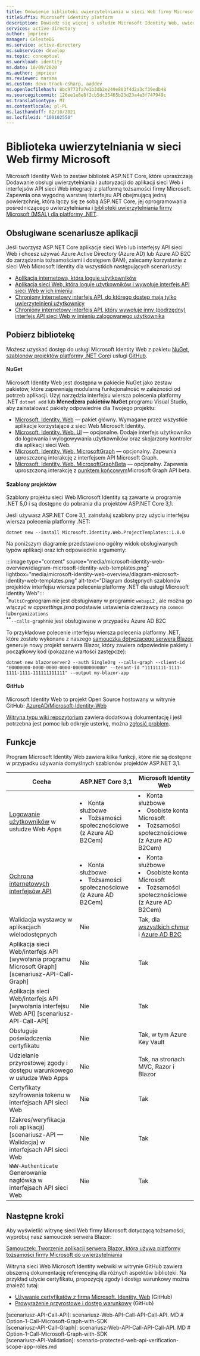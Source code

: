 ```yaml
---
title: Omówienie biblioteki uwierzytelniania w sieci Web firmy Microsoft
titleSuffix: Microsoft identity platform
description: Dowiedz się więcej o usłudze Microsoft Identity Web, uwierzytelnianiu i bibliotece autoryzacji dla ASP.NET Core aplikacji, które integrują się z Azure Active Directory, Azure AD B2C Microsoft Graph i innymi interfejsami API sieci Web.
services: active-directory
author: jmprieur
manager: CelesteDG
ms.service: active-directory
ms.subservice: develop
ms.topic: conceptual
ms.workload: identity
ms.date: 10/09/2020
ms.author: jmprieur
ms.reviewer: marsma
ms.custom: devx-track-csharp, aaddev
ms.openlocfilehash: 8bc9773fa7e1b3db2e249e803f4d2a3cf39edb48
ms.sourcegitcommit: 126ee1e8e8f2cb5dc35465b23d23a4e3f747949c
ms.translationtype: MT
ms.contentlocale: pl-PL
ms.lasthandoff: 02/10/2021
ms.locfileid: "100102550"
---
```

# <a name="microsoft-identity-web-authentication-library"></a>Biblioteka uwierzytelniania w sieci Web firmy Microsoft

Microsoft Identity Web to zestaw bibliotek ASP.NET Core, które upraszczają Dodawanie obsługi uwierzytelniania i autoryzacji do aplikacji sieci Web i interfejsów API sieci Web integracji z platformą tożsamości firmy Microsoft. Zapewnia ona wygodną warstwę interfejsu API obejmującą jedną powierzchnię, która łączy się ze sobą ASP.NET Core, jej oprogramowania pośredniczącego uwierzytelniania i [biblioteki uwierzytelniania firmy Microsoft (MSAL) dla platformy .NET](https://github.com/azuread/microsoft-authentication-library-for-dotnet).

## <a name="supported-application-scenarios"></a>Obsługiwane scenariusze aplikacji

Jeśli tworzysz ASP.NET Core aplikacje sieci Web lub interfejsy API sieci Web i chcesz używać Azure Active Directory (Azure AD) lub Azure AD B2C do zarządzania tożsamościami i dostępem (IAM), zalecamy korzystanie z sieci Web Microsoft Identity dla wszystkich następujących scenariuszy:

- [Aplikacja internetowa, która loguje użytkowników](scenario-web-app-sign-user-overview.md)
- [Aplikacja sieci Web, która loguje użytkowników i wywołuje interfejs API sieci Web w ich imieniu](scenario-web-app-call-api-overview.md)
- [Chroniony internetowy interfejs API, do którego dostęp mają tylko uwierzytelnieni użytkownicy](scenario-protected-web-api-overview.md)
- [Chroniony internetowy interfejs API, który wywołuje inny (podrzędny) interfejs API sieci Web w imieniu zalogowanego użytkownika](scenario-web-api-call-api-overview.md)

## <a name="get-the-library"></a>Pobierz bibliotekę

Możesz uzyskać dostęp do usługi Microsoft Identity Web z pakietu [NuGet](#nuget), [szablonów projektów platformy .NET Core](#project-templates)i usługi [GitHub](#github).

#### <a name="nuget"></a>NuGet

Microsoft Identity Web jest dostępna w pakiecie NuGet jako zestaw pakietów, które zapewniają modularną funkcjonalność w zależności od potrzeb aplikacji. Użyj narzędzia interfejsu wiersza polecenia platformy .NET `dotnet add` lub **Menedżera pakietów NuGet** programu Visual Studio, aby zainstalować pakiety odpowiednie dla Twojego projektu:

- [Microsoft. Identity. Web](https://www.nuget.org/packages/Microsoft.Identity.Web) — pakiet główny. Wymagane przez wszystkie aplikacje korzystające z sieci Web Microsoft Identity.
- [Microsoft. Identity. Web. UI](https://www.nuget.org/packages/Microsoft.Identity.Web.UI) — opcjonalne. Dodaje interfejs użytkownika do logowania i wylogowywania użytkowników oraz skojarzony kontroler dla aplikacji sieci Web.
- [Microsoft. Identity. Web. MicrosoftGraph](https://www.nuget.org/packages/Microsoft.Identity.Web.MicrosoftGraph) — opcjonalny. Zapewnia uproszczoną interakcję z interfejsem API Microsoft Graph.
- [Microsoft. Identity. Web. MicrosoftGraphBeta](https://www.nuget.org/packages/Microsoft.Identity.Web.MicrosoftGraphBeta) — opcjonalny. Zapewnia uproszczoną interakcję z [punktem końcowym](/graph/api/overview?view=graph-rest-beta&preserve-view=true)Microsoft Graph API beta.

#### <a name="project-templates"></a>Szablony projektów

Szablony projektu sieci Web Microsoft Identity są zawarte w programie .NET 5,0 i są dostępne do pobrania dla projektów ASP.NET Core 3,1.

Jeśli używasz ASP.NET Core 3,1, zainstaluj szablony przy użyciu interfejsu wiersza polecenia platformy .NET:

```dotnetcli
dotnet new --install Microsoft.Identity.Web.ProjectTemplates::1.0.0
```

Na poniższym diagramie przedstawiono ogólny widok obsługiwanych typów aplikacji oraz ich odpowiednie argumenty:

:::image type="content" source="media/microsoft-identity-web-overview/diagram-microsoft-identity-web-templates.png" lightbox="media/microsoft-identity-web-overview/diagram-microsoft-identity-web-templates.png" alt-text="Diagram dostępnych szablonów projektów interfejsu wiersza polecenia platformy .NET dla usługi Microsoft Identity Web":::
<br /><sup><b>*</b></sup>`MultiOrg`program nie jest obsługiwany w programie `webapi2` , ale można go włączyć w *appsettings.jsna* podstawie ustawienia dzierżawcy na `common` lub`organizations`
<br /><sup><b>**</b></sup>`--calls-graph`nie jest obsługiwane w przypadku Azure AD B2C

To przykładowe polecenie interfejsu wiersza polecenia platformy .NET, które zostało wykonane z naszego [samouczka dotyczącego serwera Blazor](tutorial-blazor-server.md), generuje nowy projekt serwera Blazor, który zawiera odpowiednie pakiety i początkowy kod (pokazane wartości zastępcze):

```dotnetcli
dotnet new blazorserver2 --auth SingleOrg --calls-graph --client-id "00000000-0000-0000-0000-000000000000" --tenant-id "11111111-1111-1111-1111-111111111111" --output my-blazor-app
```

#### <a name="github"></a>GitHub

Microsoft Identity Web to projekt Open Source hostowany w witrynie GitHub: <a href="https://github.com/AzureAD/microsoft-identity-web" target="_blank">AzureAD/Microsoft-Identity-Web</a>

[Witryna typu wiki repozytorium](https://github.com/AzureAD/microsoft-identity-web/wiki) zawiera dodatkową dokumentację i jeśli potrzebna jest pomoc lub odkryje usterkę, można [zgłosić problem](https://github.com/AzureAD/microsoft-identity-web/issues).

## <a name="features"></a>Funkcje

Program Microsoft Identity Web zawiera kilka funkcji, które nie są dostępne w przypadku używania domyślnych szablonów projektów ASP.NET 3,1.

| Cecha                                                                                  | ASP.NET Core 3,1                                                     | Microsoft Identity Web                                                                                  |
|------------------------------------------------------------------------------------------|----------------------------------------------------------------------|---------------------------------------------------------------------------------------------------------|
| [Logowanie użytkowników](scenario-web-app-sign-user-app-configuration.md) w usłudze Web Apps             | <li>Konta służbowe<li>Tożsamości społecznościowe (z Azure AD B2Cem) | <li>Konta służbowe<li>Osobiste konta Microsoft<li>Tożsamości społecznościowe (z Azure AD B2Cem)     |
| [Ochrona internetowych interfejsów API](scenario-protected-web-api-app-configuration.md#microsoftidentityweb) | <li>Konta służbowe<li>Tożsamości społecznościowe (z Azure AD B2Cem) | <li>Konta służbowe<li>Osobiste konta Microsoft<li>Tożsamości społecznościowe (z Azure AD B2Cem)     |
| Walidacja wystawcy w aplikacjach wielodostępnych                                                   | Nie                                                                   | Tak, dla [wszystkich chmur](authentication-national-cloud.md) i [Azure AD B2C](../../active-directory-b2c/index.yml) |
| Aplikacja sieci Web/interfejs API [wywołania programu Microsoft Graph] [scenariusz-API-Call-Graph]                             | Nie                                                                   | Tak                                                                                                     |
| Aplikacja sieci Web/interfejs API [wywołania interfejsu Web API] [scenariusz-API-Call-API]                                       | Nie                                                                   | Tak                                                                                                     |
| Obsługuje poświadczenia certyfikatu                                                         | Nie                                                                   | Tak, w tym Azure Key Vault                                                                          |
| Udzielanie przyrostowej zgody i dostępu warunkowego w usłudze Web Apps                           | Nie                                                                   | Tak, na stronach MVC, Razor i Blazor                                                                    |
| Certyfikaty szyfrowania tokenu w interfejsach API sieci Web                                                | Nie                                                                   | Tak                                                                                                     |
| [Zakres/weryfikacja roli aplikacji] [scenariusz-API — Walidacja] w interfejsach API sieci Web                        | Nie                                                                   | Tak                                                                                                     |
| `WWW-Authenticate` Generowanie nagłówka w interfejsach API sieci Web                                         | Nie                                                                   | Tak                                                                                                     |

## <a name="next-steps"></a>Następne kroki

Aby wyświetlić witrynę sieci Web firmy Microsoft dotyczącą tożsamości, wypróbuj nasz samouczek serwera Blazor:

[Samouczek: Tworzenie aplikacji serwera Blazor, która używa platformy tożsamości firmy Microsoft do uwierzytelniania](tutorial-blazor-server.md)

Witryna sieci Web Microsoft Identity webwiki w witrynie GitHub zawiera obszerną dokumentację referencyjną dla różnych aspektów biblioteki. Na przykład użycie certyfikatu, propozycję zgody i dostęp warunkowy można znaleźć tutaj:

- <a href="https://github.com/AzureAD/microsoft-identity-web/wiki/Using-certificates" target="_blank">Używanie certyfikatów z firmą Microsoft. Identity. Web</a> (GitHub)
- <a href="https://github.com/AzureAD/microsoft-identity-web/wiki/Managing-incremental-consent-and-conditional-access" target="_blank">Prowyrażenie przyrostowe i dostęp warunkowy</a> (GitHub)

<!-- LINKS -->
<!--  [miw-certs]: microsoft-identity-web-certificates.md  -->
<!--  [miw-certs-decrypt]: microsoft-identity-web-certificates.md#decryption-certificates  -->
<!--  [miw-inc-consent-ca-header]: microsoft-identity-web-consent-conditional-access.md#handling-incremental-consent-or-conditional-access-in-web-apis  -->
<!--  [miw-inc-consent-ca]: microsoft-identity-web-consent-conditional-access.md  -->
[scenariusz-API-Call-API]: scenariusz-Web-API-Call-API-Call-API. MD # Option-1-Call-Microsoft-Graph-with-SDK  
[scenariusz-API-Call-Graph]: scenariusz-Web-API-Call-API-Call-API. MD # Option-1-Call-Microsoft-Graph-with-SDK  
[scenariusz-API-Validation]: scenario-protected-web-api-verification-scope-app-roles.md  
